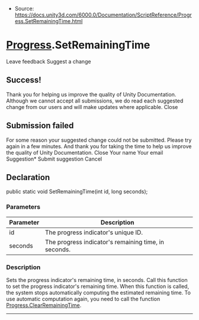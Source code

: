 * Source: https://docs.unity3d.com/6000.0/Documentation/ScriptReference/Progress.SetRemainingTime.html

#  [Progress](https://docs.unity3d.com/6000.0/Documentation/ScriptReference/Progress.html).SetRemainingTime
Leave feedback
Suggest a change
## Success!
Thank you for helping us improve the quality of Unity Documentation. Although we cannot accept all submissions, we do read each suggested change from our users and will make updates where applicable.
Close
## Submission failed
For some reason your suggested change could not be submitted. Please <a>try again</a> in a few minutes. And thank you for taking the time to help us improve the quality of Unity Documentation.
Close
Your name Your email Suggestion* Submit suggestion
Cancel
## Declaration
public static void SetRemainingTime(int id, long seconds); 
### Parameters
Parameter | Description  
---|---  
id | The progress indicator's unique ID.  
seconds | The progress indicator's remaining time, in seconds.  
### Description
Sets the progress indicator's remaining time, in seconds.
Call this function to set the progress indicator's remaining time. When this function is called, the system stops automatically computing the estimated remaining time. To use automatic computation again, you need to call the function [Progress.ClearRemainingTime](https://docs.unity3d.com/6000.0/Documentation/ScriptReference/Progress.ClearRemainingTime.html).
* * *
